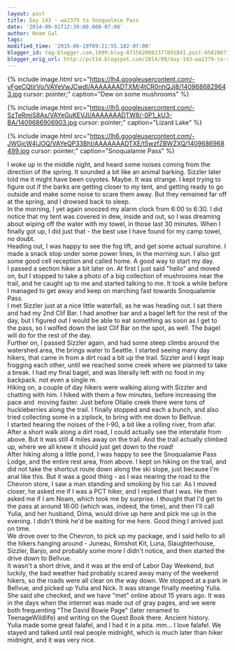 ```yaml
---
layout: post
title: Day 143 - wa2379 to Snoqualmie Pass
date: '2014-09-01T12:39:00.000-07:00'
author: Noam Gal
tags:
modified_time: '2015-06-19T09:21:55.182-07:00'
blogger_id: tag:blogger.com,1999:blog-8715620883377891841.post-6582087199009082542
blogger_orig_url: http://pct14.blogspot.com/2014/09/day-143-wa2379-to-snoqualmie-pass.html
---
```




{% include image.html src="https://lh4.googleusercontent.com/-yFgeCQtirVo/VAYeVwJCwdI/AAAAAAADTXM/4tCR0nhQJj8/1409686829643.jpg cursor: pointer;" caption="Dew on some mushrooms" %}


{% include image.html src="https://lh5.googleusercontent.com/-SzTeRmjS8As/VAYeGuKEVJI/AAAAAAADTW8/-0P1_kU3-BA/1409686906903.jpg cursor: pointer;" caption="Lizard Lake" %}


{% include image.html src="https://lh6.googleusercontent.com/-JWGjcW4lJOQ/VAYeQP33BhI/AAAAAAADTXE/t5wzfZBWZXQ/1409686968499.jpg cursor: pointer;" caption="Snoqualamie Pass" %}

 I woke up in the middle night, and heard some noises coming from the direction of the spring. It sounded a bit like
 an animal barking. Sizzler later told me it might have been coyotes. Maybe. It was strange. I kept trying to figure
 out if the barks are getting closer to my tent, and getting ready to go outside and make some noise to scare them
 away. But they remained far off at the spring, and I drowsed back to sleep.<br> In the morning, I yet again snoozed
 my alarm clock from 6:00 to 6:30. I did notice that my tent was covered in dew, inside and out, so I was dreaming
 about wiping off the water with my towel, in those last 30 minutes. When I finally got up, I did just that - the
 best use I have found for my camp towel, no doubt.<br> Heading out, I was happy to see the fog lift, and get some
 actual sunshine. I made a snack stop under some power lines, in the morning sun. I also got some good cell reception
 and called home. A good way to start my day.<br> I passed a section hiker a bit later on. At first I just said
 "hello" and moved on, but I stopped to take a photo of a big collection of mushrooms near the trail, and he caught
 up to me and started talking to me. It took a while before I managed to get away and keep on marching fast towards
 Snoqualamie Pass.<br> I met Sizzler just at a nice little waterfall, as he was heading out. I sat there and had my
 2nd Clif Bar. I had another bar and a bagel left for the rest of the day, but I figured out I would be able to eat
 something as soon as I get to the pass, so I wolfed down the last Clif Bar on the spot, as well. The bagel will do
 for the rest of the day.<br> Further on, I passed Sizzler again, and had some steep climbs around the watershed
 area, the brings water to Seattle. I started seeing many day hikers, that came in from a dirt road a bit up the
 trail. Sizzler and I kept leap frogging each other, until we reached some creek where we planned to take a break. I
 had my final bagel, and was literally left with no food in my backpack. not even a single m.<br> Hiking on, a couple
 of day hikers were walking along with Sizzler and chatting with him. I hiked with them a few minutes, before
 increasing the pace and &#160;moving faster. Just before Ollalie creek there were tons of huckleberries along the
 trail. I finally stopped and each a bunch, and also tried collecting some in a ziplock, to bring with me down to
 Bellvue.<br> I started hearing the noises of the I-90, a bit like a rolling river, from afar. After a short walk
 along a dirt road, I could actually see the interstate from above. But it was still 4 miles away on the trail. And
 the trail actually climbed up, where we all knew it should just get down to the road!<br> After hiking along a
 little pond, I was happy to see the Snoqualamie Pass Lodge, and the entire rest area, from above. I kept on hiking
 on the trail, and did not take the shortcut route down along the ski slope, just because I'm anal like this. But it
 was a good thing - as I was nearing the road to the Chevron store, I saw a man standing and smoking by his car. As I
 moved closer, he asked me if I was a PCT hiker, and I replied that I was. He then asked me if I am Noam, which took
 me by surprise. I thought that I'd get to the pass at around 16:00 (which was, indeed, the time), and then I'll call
 Yulia, and her husband, Dima, would drive up here and pick me up in the evening. I didn't think he'd be waiting for
 me here. Good thing I arrived just on time.<br> We drove over to the Chevron, to pick up my package, and I said
 hello to all the hikers hanging around - Juneau, Rimshot  Kit, Luna, Slaughterhouse, Sizzler, Banjo, and
 probably some more I didn't notice, and then started the drive down to Bellvue.<br> It wasn't a short drive, and it
 was at the end of Labor Day Weekend, but luckily, the bad weather had probably scared away many of the weekend
 hikers, so the roads were all clear on the way down. We stopped at a park in Bellvue, and picked up Yulia and Nick.
 It was strange finally meeting Yulia. She said she checked, and we have "met" online about 15 years ago. It was in
 the days when the internet was made out of gray pages, and we were both frequenting "The David Bowie Page" (later
 renamed to TeenageWildlife) and writing on the Guest Book there. Ancient history.<br> Yulia made some great falafel,
 and I had it in a pita. mm... I love falafel. We stayed and talked until real people midnight, which is much later
 than hiker midnight, and it was very nice.<br>